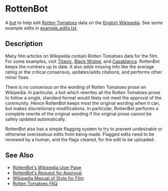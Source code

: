# RottenBot
A [bot](https://en.wikipedia.org/wiki/Wikipedia:Bots) to help edit [Rotten Tomatoes](https://www.rottentomatoes.com/) data on the [English Wikipedia](https://en.wikipedia.org/wiki/Main_Page).
See some example edits in [example_edits.txt](https://github.com/winstontsai/RottenBot/blob/master/example_edits.txt).

## Description
Many film articles on Wikipedia contain Rotten Tomatoes data for the film. For some examples, visit [Titanic](https://en.wikipedia.org/wiki/Titanic_(1997_film)), [Black Widow](https://en.wikipedia.org/wiki/Black_Widow_(2021_film)), and [Casablanca](https://en.wikipedia.org/wiki/Casablanca_(film)). RottenBot keeps the numbers up to date. It also adds missing info like the average rating or the critical consensus, updates/adds citations, and performs other minor fixes.

There is no consensus on the wording of Rotten Tomatoes prose on Wikipedia. In particular, a bot which rewrites all the Rotten Tomatoes prose to follow a single, standard format would likely not meet the approval of the community. Hence RottenBot keeps most the original wording when it can, but makes discretionary modifications. In particular, RottenBot performs a complete rewrite of the original wording if the original prose cannot be safely updated automatically.

RottenBot also has a simple flagging system to try to prevent undesirable or otherwise overzealous edits from being made. Flagged edits need to be reviewed by a human, and the flags cleared, for the edit to be uploaded.

## See Also
* [RottenBot's Wikipedia User Page](https://en.wikipedia.org/wiki/User:RottenBot)
* [RottenBot's Request for Approval](https://en.wikipedia.org/wiki/Wikipedia:Bots/Requests_for_approval)
* [Wikipedia Manual of Style for Film](https://en.wikipedia.org/wiki/Wikipedia:Manual_of_Style/Film)
* [Rotten Tomatoes FAQ](https://www.rottentomatoes.com/faq)
